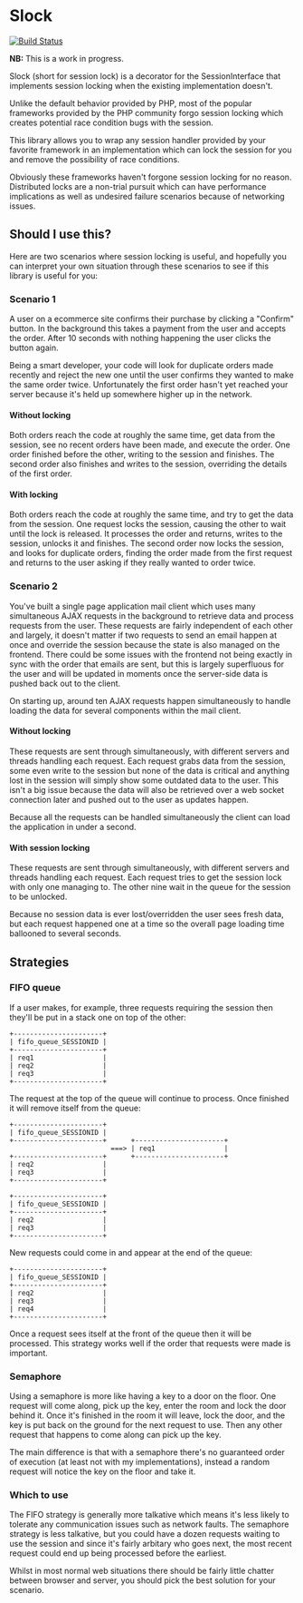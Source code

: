 # Slock

[![Build Status](https://travis-ci.org/mhotchen/slock.svg?branch=master)](https://travis-ci.org/mhotchen/slock)

**NB:** This is a work in progress.

Slock (short for session lock) is a decorator for the SessionInterface that implements session locking when the existing
implementation doesn't.

Unlike the default behavior provided by PHP, most of the popular frameworks provided by the PHP community forgo session
locking which creates potential race condition bugs with the session.

This library allows you to wrap any session handler provided by your favorite framework in an implementation which can
lock the session for you and remove the possibility of race conditions.

Obviously these frameworks haven't forgone session locking for no reason. Distributed locks are a non-trial pursuit
which can have performance implications as well as undesired failure scenarios because of networking issues.

## Should I use this?

Here are two scenarios where session locking is useful, and hopefully you can interpret your own situation through
these scenarios to see if this library is useful for you:

### Scenario 1

A user on a ecommerce site confirms their purchase by clicking a "Confirm" button. In the background this takes a
payment from the user and accepts the order. After 10 seconds with nothing happening the user clicks the button
again.

Being a smart developer, your code will look for duplicate orders made recently and reject the new one until the
user confirms they wanted to make the same order twice. Unfortunately the first order hasn't yet reached your
server because it's held up somewhere higher up in the network.

#### Without locking

Both orders reach the code at roughly the same time, get data from the session, see no recent orders have been made,
and execute the order. One order finished before the other, writing to the session and finishes. The second order also
finishes and writes to the session, overriding the details of the first order.

#### With locking

Both orders reach the code at roughly the same time, and try to get the data from the session. One request locks the
session, causing the other to wait until the lock is released. It processes the order and returns, writes to the
session, unlocks it and finishes. The second order now locks the session, and looks for duplicate orders, finding the
order made from the first request and returns to the user asking if they really wanted to order twice.

### Scenario 2

You've built a single page application mail client which uses many simultaneous AJAX requests in the background to
retrieve data and process requests from the user. These requests are fairly independent of each other and largely, it
doesn't matter if two requests to send an email happen at once and override the session because the state is also
managed on the frontend. There could be some issues with the frontend not being exactly in sync with the order that
emails are sent, but this is largely superfluous for the user and will be updated in moments once the server-side
data is pushed back out to the client.

On starting up, around ten AJAX requests happen simultaneously to handle loading the data for several components within
the mail client.

#### Without locking

These requests are sent through simultaneously, with different servers and threads handling each request. Each request
grabs data from the session, some even write to the session but none of the data is critical and anything lost in the
session will simply show some outdated data to the user. This isn't a big issue because the data will also be retrieved
over a web socket connection later and pushed out to the user as updates happen.

Because all the requests can be handled simultaneously the client can load the application in under a second.

#### With session locking

These requests are sent through simultaneously, with different servers and threads handling each request. Each request
tries to get the session lock with only one managing to. The other nine wait in the queue for the session to be
unlocked.

Because no session data is ever lost/overridden the user sees fresh data, but each request happened one at a time so
the overall page loading time ballooned to several seconds.

## Strategies

### FIFO queue

If a user makes, for example, three requests requiring the session then they'll be put in a stack one on top of the
other:

```
+----------------------+
| fifo_queue_SESSIONID |
+----------------------+
| req1                 |
| req2                 |
| req3                 |
+----------------------+
```

The request at the top of the queue will continue to process. Once finished it will remove itself from the queue:

```
+----------------------+
| fifo_queue_SESSIONID |
+----------------------+      +----------------------+
                         ===> | req1                 |
+----------------------+      +----------------------+
| req2                 |
| req3                 |
+----------------------+
```

```
+----------------------+
| fifo_queue_SESSIONID |
+----------------------+
| req2                 |
| req3                 |
+----------------------+
```

New requests could come in and appear at the end of the queue:

```
+----------------------+
| fifo_queue_SESSIONID |
+----------------------+
| req2                 |
| req3                 |
| req4                 |
+----------------------+
```

Once a request sees itself at the front of the queue then it will be processed. This strategy works well if the order
that requests were made is important.

### Semaphore

Using a semaphore is more like having a key to a door on the floor. One request will come along, pick up the key, 
enter the room and lock the door behind it. Once it's finished in the room it will leave, lock the door, and the key
is put back on the ground for the next request to use. Then any other request that happens to come along can pick up the
key.

The main difference is that with a semaphore there's no guaranteed order of execution (at least not with my
implementations), instead a random request will notice the key on the floor and take it.

### Which to use

The FIFO strategy is generally more talkative which means it's less likely to tolerate any communication issues such
as network faults. The semaphore strategy is less talkative, but you could have a dozen requests waiting to use the
session and since it's fairly arbitary who goes next, the most recent request could end up being processed before the
earliest.

Whilst in most normal web situations there should be fairly little chatter between browser and server, you should pick
the best solution for your scenario.
